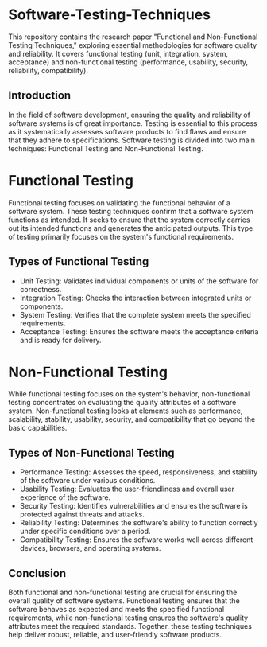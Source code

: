 # Software-Testing-Techniques
This repository contains the research paper "Functional and Non-Functional Testing Techniques," exploring essential methodologies for software quality and reliability. It covers functional testing (unit, integration, system, acceptance) and non-functional testing (performance, usability, security, reliability, compatibility).

## Introduction
In the field of software development, ensuring the quality and reliability of software systems is of great importance. Testing is essential to this process as it systematically assesses software products to find flaws and ensure that they adhere to specifications. Software testing is divided into two main techniques: Functional Testing and Non-Functional Testing.

# Functional Testing
Functional testing focuses on validating the functional behavior of a software system. These testing techniques confirm that a software system functions as intended. It seeks to ensure that the system correctly carries out its intended functions and generates the anticipated outputs. This type of testing primarily focuses on the system's functional requirements.

## Types of Functional Testing

* Unit Testing: Validates individual components or units of the software for correctness.
* Integration Testing: Checks the interaction between integrated units or components.
* System Testing: Verifies that the complete system meets the specified requirements.
* Acceptance Testing: Ensures the software meets the acceptance criteria and is ready for delivery.
  
# Non-Functional Testing
While functional testing focuses on the system's behavior, non-functional testing concentrates on evaluating the quality attributes of a software system. Non-functional testing looks at elements such as performance, scalability, stability, usability, security, and compatibility that go beyond the basic capabilities.

## Types of Non-Functional Testing
* Performance Testing: Assesses the speed, responsiveness, and stability of the software under various conditions.
* Usability Testing: Evaluates the user-friendliness and overall user experience of the software.
* Security Testing: Identifies vulnerabilities and ensures the software is protected against threats and attacks.
* Reliability Testing: Determines the software's ability to function correctly under specific conditions over a period.
* Compatibility Testing: Ensures the software works well across different devices, browsers, and operating systems.

## Conclusion
Both functional and non-functional testing are crucial for ensuring the overall quality of software systems. Functional testing ensures that the software behaves as expected and meets the specified functional requirements, while non-functional testing ensures the software's quality attributes meet the required standards. Together, these testing techniques help deliver robust, reliable, and user-friendly software products.
